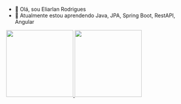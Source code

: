 - 👋 Olá, sou Eliarlan Rodrigues
- 🌱 Atualmente estou aprendendo Java, JPA, Spring Boot, RestAPI, Angular
 
 <div>
  <a href="https://github.com/eliarlanRM">
  <img height="180em" src="https://github-readme-stats.vercel.app/api?username=eliarlanRM&show_icons=true&theme=github_dark&include_all_commits=true&count_private=true&"/>
  <img height="180em" src="https://github-readme-stats.vercel.app/api/top-langs/?username=eliarlanRM&layout=compact&langs_count=7&theme=github_dark"/>
</div>
 
 
